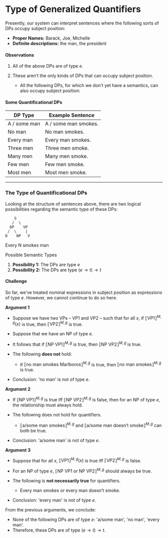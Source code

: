# Type of Generalized Quantifiers

Presently, our system can interpret sentences where the following sorts of DPs occupy subject position:

- **Proper Names:** Barack, Joe, Michelle  
- **Definite descriptions:** the man, the president  

#### Observations

1. All of the above DPs are of type $e$.
2. These aren’t the only kinds of DPs that can occupy subject position.
    
   - All the following DPs, for which we don’t yet have a semantics, can also occupy subject position:

#### Some Quantificational DPs

| DP Type  | Example Sentence |
|----------|-----------------|
| A / some man | A / some man smokes. |
| No man | No man smokes. |
| Every man | Every man smokes. |
| Three men | Three men smoke. |
| Many men | Many men smoke. |
| Few men | Few men smoke. |
| Most men | Most men smoke. |

--- 

### The Type of Quantificational DPs

Looking at the structure of sentences above, there are two logical possibilities regarding the semantic type of these DPs:

        S
       /  \
      DP    VP
     /  \    |
    D    NP   V
   Every  N  smokes
         man


Possible Semantic Types

1. **Possibility 1:** The DPs are type $e$  
2. **Possibility 2:** The DPs are type $(e \rightarrow t) \rightarrow t$  

#### Challenge

So far, we’ve treated nominal expressions in subject position as expressions of type $e$. However, we cannot continue to do so here.   

**Argument 1**
 
- Suppose we have two VPs – VP1 and VP2 – such that for all $x$, if $⟦\text{VP1}⟧^{M,g} (x)$ is true, then $⟦\text{VP2}⟧^{M,g}$ is true.   
- Suppose that we have an NP of type $e$.  
- It follows that if $⟦\text{NP VP1}⟧^{M,g}$ is true, then $⟦\text{NP VP2}⟧^{M,g}$ is true.  
- The following **does not** hold:
  
  - if $⟦\text{no man smokes Marlboros}⟧^{M,g}$ is true, then $⟦\text{no man smokes}⟧^{M,g}$ is true.  

- Conclusion: 'no man' is not of type $e$.  

**Argument 2**
  
- If $⟦\text{NP VP1}⟧^{M,g}$ is true iff $⟦\text{NP VP2}⟧^{M,g}$ is false, then for an NP of type $e$, the relationship must always hold.  
- The following does not hold for quantifiers. 

  - $⟦\text{a/some man smokes}⟧^{M,g}$ and $⟦\text{a/some man doesn’t smoke}⟧^{M,g}$ can both be true.   

- Conclusion: 'a/some man' is not of type $e$.  

**Argument 3**
  
- Suppose that for all $x$, $⟦\text{VP1}⟧^{M,g} (x)$ is true iff $⟦\text{VP2}⟧^{M,g}$ is false.
- For an NP of type $e$, $⟦\text{NP VP1 or NP VP2}⟧^{M,g}$ should always be true. 
- The following is **not necessarily true** for quantifiers.
  
  - Every man smokes or every man doesn’t smoke. 

- Conclusion: 'every man' is not of type $e$.  

From the previous arguments, we conclude:

- None of the following DPs are of type $e$: 'a/some man', 'no man', 'every man'.  
- Therefore, these DPs are of type $(e \rightarrow t) \rightarrow t$.   




